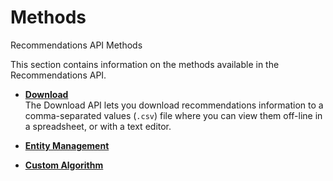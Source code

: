 # Methods

Recommendations API Methods

This section contains information on the methods available in the Recommendations API.

-   **[Download](../download/r_recs_download.md)**  
 The Download API lets you download recommendations information to a comma-separated values \(`.csv`\) file where you can view them off-line in a spreadsheet, or with a text editor.
-   **[Entity Management](../entity_mgmt/r_recs_entity_mgmt.md)**  
 
-   **[Custom Algorithm](../custom_algorithm/r_recs_custom_algorithm.md)**  
 

